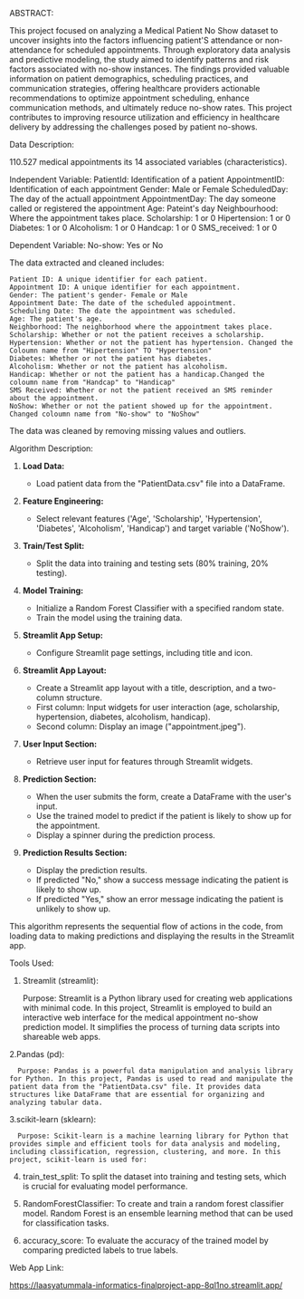 ABSTRACT:

This project focused on analyzing a Medical Patient No Show dataset to uncover insights into the factors influencing patient'S attendance or non-attendance for scheduled appointments. Through exploratory data analysis and predictive modeling, the study aimed to identify patterns and risk factors associated with no-show instances. The findings provided valuable information on patient demographics, scheduling practices, and communication strategies, offering healthcare providers actionable recommendations to optimize appointment scheduling, enhance communication methods, and ultimately reduce no-show rates. This project contributes to improving resource utilization and efficiency in healthcare delivery by addressing the challenges posed by patient no-shows.


Data Description:

110.527 medical appointments its 14 associated variables (characteristics). 

Independent Variable: 
    PatientId: Identification of a patient
    AppointmentID: Identification of each appointment
    Gender: Male or Female
    ScheduledDay: The day of the actuall appointment
    AppointmentDay: The day someone called or registered the appointment
    Age: Pateint's day
    Neighbourhood: Where the appointment takes place.
    Scholarship:  1 or 0
    Hipertension: 1 or 0
    Diabetes:  1 or 0
    Alcoholism: 1 or 0
    Handcap: 1 or 0
    SMS_received:  1 or 0

Dependent Variable:
    No-show: Yes or No

The data extracted and cleaned includes:

    Patient ID: A unique identifier for each patient.
    Appointment ID: A unique identifier for each appointment.
    Gender: The patient's gender- Female or Male
    Appointment Date: The date of the scheduled appointment.
    Scheduling Date: The date the appointment was scheduled.
    Age: The patient's age.
    Neighborhood: The neighborhood where the appointment takes place.
    Scholarship: Whether or not the patient receives a scholarship.
    Hypertension: Whether or not the patient has hypertension. Changed the Coloumn name from "Hipertension" TO "Hypertension"
    Diabetes: Whether or not the patient has diabetes.
    Alcoholism: Whether or not the patient has alcoholism.
    Handicap: Whether or not the patient has a handicap.Changed the coloumn name from "Handcap" to "Handicap"
    SMS Received: Whether or not the patient received an SMS reminder about the appointment.
    NoShow: Whether or not the patient showed up for the appointment. Changed coloumn name from "No-show" to "NoShow"
The data was cleaned by removing missing values and outliers.


Algorithm Description:

1. **Load Data:**
   - Load patient data from the "PatientData.csv" file into a DataFrame.

2. **Feature Engineering:**
   - Select relevant features ('Age', 'Scholarship', 'Hypertension', 'Diabetes', 'Alcoholism', 'Handicap') and target variable ('NoShow').

3. **Train/Test Split:**
   - Split the data into training and testing sets (80% training, 20% testing).

4. **Model Training:**
   - Initialize a Random Forest Classifier with a specified random state.
   - Train the model using the training data.

5. **Streamlit App Setup:**
   - Configure Streamlit page settings, including title and icon.

6. **Streamlit App Layout:**
   - Create a Streamlit app layout with a title, description, and a two-column structure.
   - First column: Input widgets for user interaction (age, scholarship, hypertension, diabetes, alcoholism, handicap).
   - Second column: Display an image ("appointment.jpeg").

7. **User Input Section:**
   - Retrieve user input for features through Streamlit widgets.

8. **Prediction Section:**
   - When the user submits the form, create a DataFrame with the user's input.
   - Use the trained model to predict if the patient is likely to show up for the appointment.
   - Display a spinner during the prediction process.

9. **Prediction Results Section:**
   - Display the prediction results.
   - If predicted "No," show a success message indicating the patient is likely to show up.
   - If predicted "Yes," show an error message indicating the patient is unlikely to show up.

This algorithm represents the sequential flow of actions in the code, from loading data to making predictions and displaying the results in the Streamlit app.


Tools Used:

1. Streamlit (streamlit):

      Purpose: Streamlit is a Python library used for creating web applications with minimal code. In this project, Streamlit is employed to build an interactive web interface for the medical appointment no-show prediction model. It simplifies the process of turning data scripts into shareable web apps.


2.Pandas (pd):

      Purpose: Pandas is a powerful data manipulation and analysis library for Python. In this project, Pandas is used to read and manipulate the patient data from the "PatientData.csv" file. It provides data structures like DataFrame that are essential for organizing and analyzing tabular data.


3.scikit-learn (sklearn):

      Purpose: Scikit-learn is a machine learning library for Python that provides simple and efficient tools for data analysis and modeling, including classification, regression, clustering, and more. In this project, scikit-learn is used for:

4. train_test_split: To split the dataset into training and testing sets, which is crucial for evaluating model performance.

5. RandomForestClassifier: To create and train a random forest classifier model. Random Forest is an ensemble learning method that can be used for classification tasks.

6. accuracy_score: To evaluate the accuracy of the trained model by comparing predicted labels to true labels.



Web App Link:

https://laasyatummala-informatics-finalproject-app-8ql1no.streamlit.app/